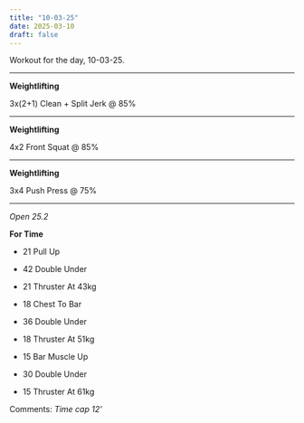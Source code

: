 ```yaml
---
title: "10-03-25"
date: 2025-03-10
draft: false
---
```


Workout for the day, 10-03-25.

---

**Weightlifting**

3x(2+1) Clean + Split Jerk @ 85%

---

**Weightlifting**

4x2 Front Squat @ 85%

---

**Weightlifting**

3x4 Push Press @ 75%

---

*Open 25.2*

**For Time**

- 21 Pull Up

- 42 Double Under

- 21 Thruster At 43kg

- 18 Chest To Bar

- 36 Double Under

- 18 Thruster At 51kg

- 15 Bar Muscle Up

- 30 Double Under

- 15 Thruster At 61kg

Comments: *Time cap 12'*

